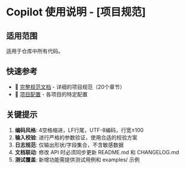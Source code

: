 # Copilot 使用说明 - [项目规范]

## 适用范围
适用于仓库中所有代码。

## 快速参考
- 📖 [完整规范文档](../guidelines/README.md) - 详细的项目规范（20个章节）
- 📁 [项目配置](../guidelines/profiles/) - 各项目的特定配置

## 关键提示
1. **编码风格**: 4空格缩进，LF行尾，UTF-8编码，行宽≤100
2. **输入校验**: 进行严格的参数验证，使用合适的校验方案
3. **日志规范**: 仅输出形状/字段集合，不含敏感数据
4. **文档联动**: 修改 API 时必须同步更新 README.md 和 CHANGELOG.md
5. **测试覆盖**: 新增功能需提供测试用例和 examples/ 示例
